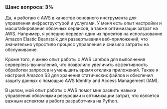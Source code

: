 ### Шанс вопроса: 3%

Да, я работаю с AWS в качестве основного инструмента для управления инфраструктурой и услугами. У меня есть опыт настройки и масштабирования облачных сервисов, а также оптимизации затрат на AWS. Например, я успешно перевел один из проектов на использование Amazon Elastic Beanstalk для развертывания веб-приложений, что значительно упростило процесс управления и снизило затраты на обслуживание.

Кроме того, я имею опыт работы с AWS Lambda для выполнения серверless-вычислений, что позволило увеличить эффективность обработки запросов и уменьшить время отклика приложений. Также я настроил Amazon S3 для хранения статических файлов и обеспечил защиту данных с помощью AWS Identity and Access Management (IAM).

В целом, мой опыт работы с AWS помог мне развить навыки управления облачными ресурсами и оптимизации затрат, что является важным аспектом в работе разработчика на Python.